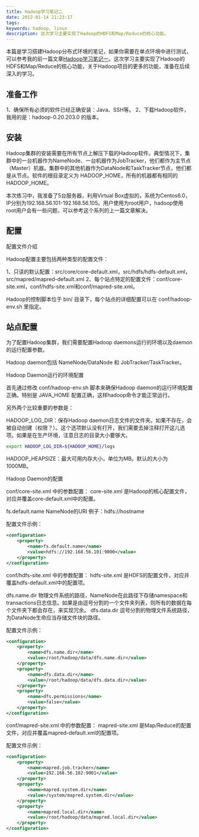 ```yaml
---
title: Hadoop学习笔记二
date: 2012-01-14 21:23:17
tags:
keywords: hadoop, linux
description: 这次学习主要实现了Hadoop的HDFS和Map/Reduce的核心功能。
---
```


本篇是学习搭建Hadoop分布式环境的笔记，如果你需要在单点环境中进行测试，可以参考我的前一篇文章[Hadoop学习笔记一](http://www.edulinks.cn/2011/12/20/20111220-hadoop-introduce/)。这次学习主要实现了Hadoop的HDFS和Map/Reduce的核心功能，关于Hadoop项目的更多的功能，准备在后续深入的学习。

## 准备工作

1、确保所有必须的软件已经正确安装：Java、SSH等。
2、下载Hadoop软件，我用的是：hadoop-0.20.203.0 的版本。

## 安装

Hadoop集群的安装需要在所有节点上解压下载的Hadoop软件。典型情况下，集群中的一台机器作为NameNode、一台机器作为JobTracker，他们都作为主节点（Master）机器。集群中的其他机器作为DataNode和TaskTracker节点，他们都是从节点。软件的根目录定义为 HADOOP_HOME，所有的机器都有相同的 HADOOP_HOME。

本次练习中，我准备了5台服务器，利用Virtual Box虚拟的，系统为Centos6.0，IP分别为192.168.56.101-192.168.56.105。用户使用为root用户，hadoop使用root用户会有一些问题，可以参考这个系列的上一篇文章解决。

## 配置

配置文件介绍

Hadoop配置主要包括两种类型的配置文件：

1、只读的默认配置：src/core/core-default.xml，src/hdfs/hdfs-default.xml，src/mapred/mapred-default.xml
2、每个站点特定的配置文件：conf/core-site.xml，conf/hdfs-site.xml和conf/mapred-site.xml。

Hadoop的控制脚本位于 bin/ 目录下，每个站点的详细配置可以在 conf/hadoop-env.sh 里指定。

## 站点配置

为了配置Hadoop集群，我们需要配置Hadoop daemons运行的环境以及daemon的运行配置参数。

Hadoop daemon包括 NameNode/DataNode 和 JobTracker/TaskTracker。

Hadoop Daemon运行的环境配置

首先通过修改 conf/hadoop-env.sh 脚本来确保Hadoop daemon的运行环境配置正确。特别是 JAVA_HOME 配置正确，这样hadoop命令才能正常运行。
               
另外两个比较重要的参数是：

HADOOP_LOG_DIR：保存Hadoop daemon日志文件的文件夹。如果不存在，会被自动创建（权限？）。这个选项默认没有打开，我们需要去掉注释打开这儿选项。如果是在生产环境，注意日志的目录大小要够大。

```sh
export HADOOP_LOG_DIR=${HADOOP_HOME}/logs
```

HADOOP_HEAPSIZE：最大可用内存大小，单位为MB。默认的大小为1000MB。

Hadoop Daemon的配置

conf/core-site.xml 中的参数配置：
core-site.xml 是Hadoop的核心配置文件，对应并覆盖core-default.xml中的配置。

fs.default.name     NameNode的URI     例子：hdfs://hostname
     
配置文件示例：
```xml         
<configuration>
    <property>
        <name>fs.default.name</name>
        <value>hdfs://192.168.56.101:9000</value>
    </property>
</configuration>
```
conf/hdfs-site.xml 中的参数配置：
hdfs-site.xml 是HDFS的配置文件，对应并覆盖hdfs-default.xml中的配置项。

dfs.name.dir     物理文件系统的路径，NameNode在此路径下存储namespace和transactions日志信息。如果是由逗号分割的一个文件夹列表，则所有的数据在每个文件夹下都会存在，来实现冗余。
dfs.data.dir     逗号分割的物理文件系统路径，为DataNode生命应当存储文件块的路径。

配置文件示例：
```xml
<configuration>
    <property>
        <name>dfs.name.dir</name>
        <value>/root/hadoop/data/dfs.name.dir</value>
    </property>
    <property>
        <name>dfs.data.dir</name>
        <value>/root/hadoop/data/dfs.data.dir</value>
    </property>
    <property>
        <name>dfs.permissions</name>
        <value>false</value>
    </property>
</configuration>
```

conf/mapred-site.xml 中的参数配置：
mapred-site.xml 是Map/Reduce的配置文件，对应并覆盖mapred-default.xml的配置项。

配置文件示例：
```xml
<configuration>
    <property>
        <name>mapred.job.tracker</name>
        <value>192.168.56.102:9001</value>
    </property>
    <property>
        <name>mapred.system.dir</name>
        <value>/system/mapred.system.dir</value>
    </property>
    <property>
        <name>mapred.local.dir</name>
        <value>/root/hadoop/data/mapred.local.dir</value>
    </property>
</configuration>
```